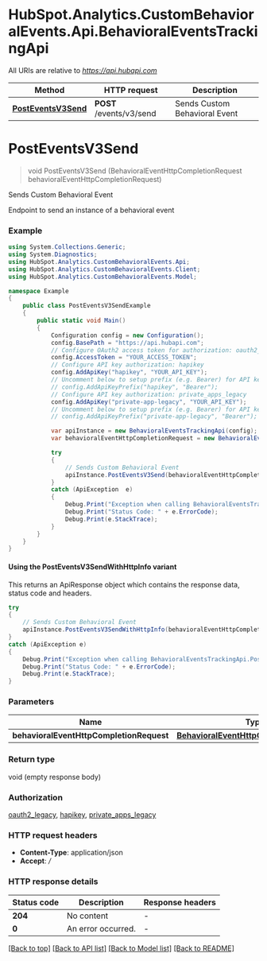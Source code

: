 # HubSpot.Analytics.CustomBehavioralEvents.Api.BehavioralEventsTrackingApi

All URIs are relative to *https://api.hubapi.com*

| Method | HTTP request | Description |
|--------|--------------|-------------|
| [**PostEventsV3Send**](BehavioralEventsTrackingApi.md#posteventsv3send) | **POST** /events/v3/send | Sends Custom Behavioral Event |

<a id="posteventsv3send"></a>
# **PostEventsV3Send**
> void PostEventsV3Send (BehavioralEventHttpCompletionRequest behavioralEventHttpCompletionRequest)

Sends Custom Behavioral Event

Endpoint to send an instance of a behavioral event

### Example
```csharp
using System.Collections.Generic;
using System.Diagnostics;
using HubSpot.Analytics.CustomBehavioralEvents.Api;
using HubSpot.Analytics.CustomBehavioralEvents.Client;
using HubSpot.Analytics.CustomBehavioralEvents.Model;

namespace Example
{
    public class PostEventsV3SendExample
    {
        public static void Main()
        {
            Configuration config = new Configuration();
            config.BasePath = "https://api.hubapi.com";
            // Configure OAuth2 access token for authorization: oauth2_legacy
            config.AccessToken = "YOUR_ACCESS_TOKEN";
            // Configure API key authorization: hapikey
            config.AddApiKey("hapikey", "YOUR_API_KEY");
            // Uncomment below to setup prefix (e.g. Bearer) for API key, if needed
            // config.AddApiKeyPrefix("hapikey", "Bearer");
            // Configure API key authorization: private_apps_legacy
            config.AddApiKey("private-app-legacy", "YOUR_API_KEY");
            // Uncomment below to setup prefix (e.g. Bearer) for API key, if needed
            // config.AddApiKeyPrefix("private-app-legacy", "Bearer");

            var apiInstance = new BehavioralEventsTrackingApi(config);
            var behavioralEventHttpCompletionRequest = new BehavioralEventHttpCompletionRequest(); // BehavioralEventHttpCompletionRequest | 

            try
            {
                // Sends Custom Behavioral Event
                apiInstance.PostEventsV3Send(behavioralEventHttpCompletionRequest);
            }
            catch (ApiException  e)
            {
                Debug.Print("Exception when calling BehavioralEventsTrackingApi.PostEventsV3Send: " + e.Message);
                Debug.Print("Status Code: " + e.ErrorCode);
                Debug.Print(e.StackTrace);
            }
        }
    }
}
```

#### Using the PostEventsV3SendWithHttpInfo variant
This returns an ApiResponse object which contains the response data, status code and headers.

```csharp
try
{
    // Sends Custom Behavioral Event
    apiInstance.PostEventsV3SendWithHttpInfo(behavioralEventHttpCompletionRequest);
}
catch (ApiException e)
{
    Debug.Print("Exception when calling BehavioralEventsTrackingApi.PostEventsV3SendWithHttpInfo: " + e.Message);
    Debug.Print("Status Code: " + e.ErrorCode);
    Debug.Print(e.StackTrace);
}
```

### Parameters

| Name | Type | Description | Notes |
|------|------|-------------|-------|
| **behavioralEventHttpCompletionRequest** | [**BehavioralEventHttpCompletionRequest**](BehavioralEventHttpCompletionRequest.md) |  |  |

### Return type

void (empty response body)

### Authorization

[oauth2_legacy](../README.md#oauth2_legacy), [hapikey](../README.md#hapikey), [private_apps_legacy](../README.md#private_apps_legacy)

### HTTP request headers

 - **Content-Type**: application/json
 - **Accept**: */*


### HTTP response details
| Status code | Description | Response headers |
|-------------|-------------|------------------|
| **204** | No content |  -  |
| **0** | An error occurred. |  -  |

[[Back to top]](#) [[Back to API list]](../README.md#documentation-for-api-endpoints) [[Back to Model list]](../README.md#documentation-for-models) [[Back to README]](../README.md)

